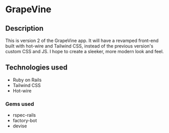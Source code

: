# GrapeVine

## Description

This is version 2 of the GrapeVine app. It will have a revamped front-end built with hot-wire and Tailwind CSS, instead of the previous version's custom CSS and JS. I hope to create a sleeker, more modern look and feel.

## Technologies used

- Ruby on Rails
- Tailwind CSS
- Hot-wire

### Gems used

- rspec-rails
- factory-bot
- devise
